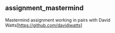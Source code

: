 ## assignment_mastermind

Mastermind assignment working in pairs with David Watts[https://github.com/davidjwatts]
